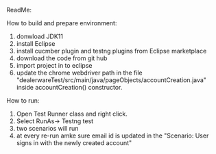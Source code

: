ReadMe: 

How to build and prepare environment:
1. donwload JDK11
2. install Eclipse 
3. install cucmber plugin and testng plugins from Eclipse marketplace  
4. download the code from git hub
5. import project in to eclipse 
6. update the chrome webdriver path in the file "dealerwareTest/src/main/java/pageObjects/accountCreation.java" inside accountCreation() constructor. 

How to run:
1. Open Test Runner class and right click.
2. Select RunAs-> Testng test
3. two scenarios will run
4. at every re-run amke sure email id is updated in the "Scenario: User signs in with the newly created account"
